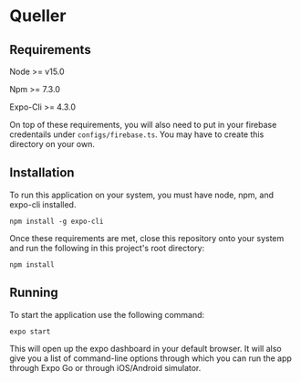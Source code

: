 # Queller

## Requirements

Node >= v15.0

Npm >= 7.3.0

Expo-Cli >= 4.3.0

On top of these requirements, you will also need to put in your firebase credentails under `configs/firebase.ts`. You may have to create this directory on your own.

## Installation

To run this application on your system, you must have node, npm, and expo-cli installed.

```
npm install -g expo-cli
```

Once these requirements are met, close this repository onto your system and run the following in this project's root directory:

```
npm install
```

## Running

To start the application use the following command:

```
expo start
```

This will open up the expo dashboard in your default browser. It will also give you a list of command-line options through which you can run the app through Expo Go or through iOS/Android simulator.
